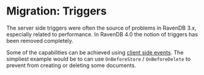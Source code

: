 # Migration: Triggers

The server side triggers were often the source of problems in RavenDB 3.x, especially related to performance. In RavenDB 4.0 the notion of triggers has been removed completely.

Some of the capabilities can be achieved using [client side events](../../client-api/session/how-to/subscribe-to-events). The simpliest example would be to can use
`OnBeforeStore` / `OnBeforeDelete` to prevent from creating or deleting some documents.
